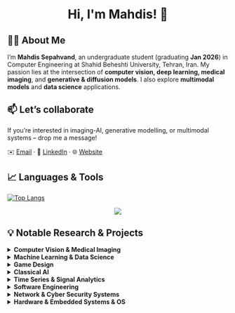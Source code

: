 <h1 align="center">Hi, I'm Mahdis! 👋</h1>


## 👩‍💻 About Me

I’m **Mahdis Sepahvand**, an undergraduate student (graduating **Jan 2026**) in Computer Engineering at Shahid Beheshti University, Tehran, Iran. My passion lies at the intersection of **computer vision, deep learning, medical imaging**, and **generative & diffusion models**. I also explore **multimodal models** and **data science** applications.  

## 📫 Let’s collaborate  
If you’re interested in imaging-AI, generative modelling, or multimodal systems – drop me a message!  

✉️ [Email](mailto:Mahdissep18@gmail.com) · 💼 [LinkedIn](https://www.linkedin.com/in/mahdis-sepahvand) · 🌐 [Website](https://MahdisSep.github.io)




## 📈 Languages & Tools

<!-- ![MahdisSep's GitHub stats](https://github-readme-stats.vercel.app/api?username=MahdisSep&show_icons=true&theme=radical) -->
[![Top Langs](https://github-readme-stats.vercel.app/api/top-langs/?username=MahdisSep&layout=donut&theme=radical)](https://github.com/MahdisSep/github-readme-stats)
<p align="center">
    <img src="https://skillicons.dev/icons?i=py,java,cpp,cs,r,c,css,flutter,html,dart,dotnet,mysql,sqlite,matlab,unity,tensorflow,sklearn,pytorch,opencv,rider,vscode,pycharm,idea,arduino,anaconda,windows,ubuntu,linux,git,latex" />
</p>

## 💡 Notable Research & Projects
<details>
<summary><strong>Computer Vision & Medical Imaging</strong></summary>

- [Multimodal-AI-Odontogenic-Cyst-Diagnosis](https://github.com/MahdisSep/Multimodal-AI-Odontogenic-Cyst-Diagnosis.git)
- [Realtime-RPS-CV-Game](https://github.com/MahdisSep/Realtime-RPS-CV-Game.git) 
- [Deep-Face-Verification-PyTorch](https://github.com/MahdisSep/Deep-Face-Verification-PyTorch.git)
- [Guided-Diffusion-Image-Synthesis](https://github.com/MahdisSep/Guided-Diffusion-Image-Synthesis.git) 
- [GAN-Based-Image-Denoising-PyTorch](https://github.com/MahdisSep/GAN-Based-Image-Denoising-PyTorch.git) 
- [VAE-Latent-Space-Visualization](https://github.com/MahdisSep/VAE-Latent-Space-Visualization.git)
- [U-Net-Facial-Image-Denoising](https://github.com/MahdisSep/U-Net-Facial-Image-Denoising.git)  
- [RCNN-Region-Proposal-Comparison](https://github.com/MahdisSep/RCNN-Region-Proposal-Comparison.git)  
- [CNN-Optimizer-Transfer-Learning](https://github.com/MahdisSep/CNN-Optimizer-Transfer-Learning.git) 
- [Computer-Vision-Fundamentals-and-GPU-Acceleration](https://github.com/MahdisSep/Computer-Vision-Fundamentals-and-GPU-Acceleration.git)  
- [CV-Fundamentals-Mini-Projects](https://github.com/MahdisSep/CV-Fundamentals-Mini-Projects.git)
- [Digital-Image-Compression-Analysis](https://github.com/MahdisSep/Digital-Image-Compression-Analysis.git) 


</details>

<details>
<summary><strong>Machine Learning & Data Science</strong></summary>

- [Machine-Learning-Assignments](https://github.com/MahdisSep/Machine-Learning-Assignments.git)  
- [Linux-ReadAhead-ML-Prediction](https://github.com/MahdisSep/Linux-ReadAhead-ML-Prediction.git)  
- [Diabetes-Classification-and-Statistical-Modeling-R](https://github.com/MahdisSep/Diabetes-Classification-and-Statistical-Modeling-R.git)  
- [Statistics-and-Data-Analysis-R](https://github.com/MahdisSep/Statistics-and-Data-Analysis-R.git)  
- [KNIME-Public-Health-Data-Engineering](https://github.com/MahdisSep/KNIME-Public-Health-Data-Engineering.git)  


</details>

<details>
<summary><strong>Game Design</strong></summary>

- [Unity-RogueLite-Procedural-Ascension](https://github.com/MahdisSep/Unity-RogueLite-Procedural-Ascension.git)
- [Unity-3Room-Dungeon-Slayer](https://github.com/MahdisSep/Unity-3Room-Dungeon-Slayer.git)
- [Pygame-Cognitive-Puzzle-Labyrinth](https://github.com/MahdisSep/Pygame-Cognitive-Puzzle-Labyrinth.git)  

</details>

<details>
<summary><strong>Classical AI</strong></summary>

- [AI-Maze-Pathfinding-BFS-DFS](https://github.com/MahdisSep/AI-Maze-Pathfinding-BFS-DFS.git) 
- [Genetic-Simulated-Annealing-CNF-Solver](https://github.com/MahdisSep/Genetic-Simulated-Annealing-CNF-Solver.git)

</details>


<details>
<summary><strong>Time Series & Signal Analytics</strong></summary>
  
- [DSP-Audio-Image-Signal-Systems-Project](https://github.com/MahdisSep/DSP-Audio-Image-Signal-Systems-Project.git)  
- [Signals-and-Systems-MATLAB-Projects](https://github.com/MahdisSep/Signals-and-Systems-MATLAB-Projects.git)  

</details>

<details>
<summary><strong>Software Engineering</strong></summary>

- [Reddit](https://github.com/MahdisSep/Reddit.git) 
- [Compiler-LLVM-Project](https://github.com/MahdisSep/Compiler-LLVM-Project.git)  
- [DotNet-MVC-Mobile-Catalog](https://github.com/MahdisSep/DotNet-MVC-Mobile-Catalog.git)  

</details>

<details>
<summary><strong>Network & Cyber Security Systems</strong></summary>

- [Advanced-Network-Programming-Projects](https://github.com/MahdisSep/Advanced-Network-Programming-Projects.git)  
- [Cybersecurity-Assignments-and-Tools-](https://github.com/MahdisSep/Cybersecurity-Assignments-and-Tools-.git)  

</details>

<details>
<summary><strong>Hardware & Embedded Systems & OS</strong></summary>

- [Microprocessor-Course](https://github.com/MahdisSep/Microprocessor-Course.git)  
- [Real-Time-Solar-Tracker-FreeRTOS-Simulink-](https://github.com/MahdisSep/Real-Time-Solar-Tracker-FreeRTOS-Simulink-.git)  
- [Java-OS-Core-Concepts-Simulations](https://github.com/MahdisSep/Java-OS-Core-Concepts-Simulations.git)  


</details>



<!-- Here are some ideas to get you started:

- 🔭 I’m currently working on ...
- 🌱 I’m currently learning ...
- 👯 I’m looking to collaborate on ...
- 🤔 I’m looking for help with ...
- 💬 Ask me about ...
- 📫 How to reach me: ...
- 😄 Pronouns: ...
- ⚡ Fun fact: ...
--> 
